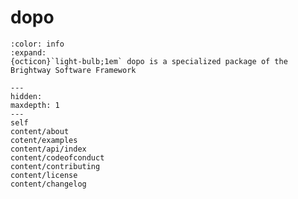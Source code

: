 # dopo

```{button-link} https://docs.brightway.dev
:color: info
:expand:
{octicon}`light-bulb;1em` dopo is a specialized package of the Brightway Software Framework
```

```{toctree}
---
hidden:
maxdepth: 1
---
self
content/about
cotent/examples
content/api/index
content/codeofconduct
content/contributing
content/license
content/changelog
```
